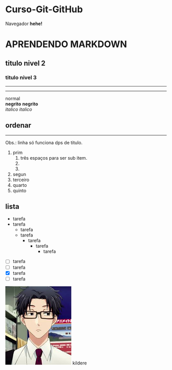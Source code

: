 # Curso-Git-GitHub
 
Navegador **hehe!**

# APRENDENDO MARKDOWN
## titulo nivel 2
### titulo nivel 3

---
***

normal
<br>
**negrito** __negrito__
<br>
_italico_ *italico*
<br>

## ordenar
---
Obs.: linha só funciona dps de titulo. 
<br>
1. prim
   1. três espaços para ser sub item.
   2.
   45.
2. segun
3. terceiro
1111. quarto
50998. quinto

## lista

* tarefa
* tarefa
   * tarefa
   * tarefa
      * tarefa
         * tarefa
            * tarefa

- [ ] tarefa
- [ ] tarefa
- [X] tarefa
- [ ] tarefa

![My image Test](https://raw.githubusercontent.com/Kirudea/Curso-Git-GitHub/main/Images/Hirotaka.png)
kildere

